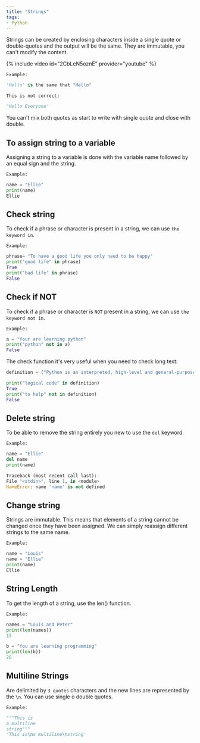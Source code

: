 ```yaml
---
title: "Strings"
tags:
- Python
---
```

Strings can be created by enclosing characters inside a single quote or double-quotes and the output will be the same. They are immutable, you can't modify the content.

{% include video id="2CbLeN5oznE" provider="youtube" %}

`Example:`

```python
'Hello' is the same that "Hello" 
```

`This is not correct:`

```python
"Hello Everyone'
```

You can't mix both quotes as start to write with single quote and close with double.

## To assign string to a variable

Assigning a string to a variable is done with the variable name followed by an equal sign and the string.

`Example:`

```python
name = "Ellie"
print(name)
Ellie
```

## Check string

To check if a  phrase or character is present in a string, we can use `the keyword in`.

`Example:`

```python
phrase= "To have a good life you only need to be happy"
print("good life" in phrase)
True
print("bad life" in phrase)
False
```

## Check if NOT

To check if a  phrase or character is `NOT` present in a string, we can use `the keyword not in`.

`Example:`

```python
a = "Your are learning python"
print("python" not in a)
False
```

The check function it's very useful when you need to check long text:

```python
definition = ("Python is an interpreted, high-level and general-purpose programming language. Python's design philosophy emphasizes code readability with its notable use of significant whitespace. Its language constructs and object-oriented approach aim to help programmers write clear, logical code for small and large-scale projects.")

print("logical code" in definition)
True
print("to help" not in definition)
False
```

## Delete string

To be able to remove the string entirely you new to use the `del` keyword.

`Example:`

```python
name = "Ellie"
del name
print(name)

Traceback (most recent call last):
File "<stdin>", line 1, in <module>
NameError: name 'name' is not defined
```

## Change string

Strings are immutable. This means that elements of a string cannot be changed once they have been assigned. We can simply reassign different strings to the same name.

`Example:`

```python
name = "Louis"
name = "Ellie"
print(name)
Ellie
```

## String Length

To get the length of a string, use the len() function.

`Example:`

```python
names = "Louis and Peter"
print(len(names))
15

b = "You are learning programming"
print(len(b))
28
```

## Multiline Strings

Are delimited by `3 quotes` characters and the new lines are represented by the `\n`. You can use single o double quotes.

`Example:`

```python
"""This is
a multiline
string"""
'This is\na multiline\nstring'
```
